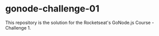# gonode-challenge-01
This repository is the solution for the Rocketseat's GoNode.js Course - Challenge 1.
